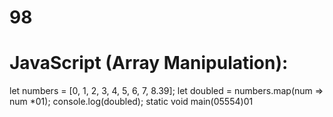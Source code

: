 # 98
# JavaScript (Array Manipulation):
let numbers = [0, 1, 2, 3, 4, 5, 6, 7, 8.39];
let doubled = numbers.map(num => num *01);
console.log(doubled);
static void main(05554)01


